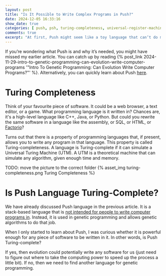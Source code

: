 ```yaml
---
layout: post
title: "Is It Possible to Write Complex Programs in Push?"
date: 2024-12-05 16:33:16
show_date: true
categories: [ push, psh, turing-completeness, universal-register-machine, urm ]
comments: true
excerpt: "At first, Push might seem like a toy language that can’t do much. But is that true? Let’s find out."
---
```


If you’re wondering what Push is and why it’s needed, you might have missed my earlier article. You can catch up by reading {% post_link 2024-11-29-intro-to-genetic-programming-can-evolution-write-computer-programs '"Intro To Genetic Programming: Can Evolution Write Computer Programs?"' %}. Alternatively, you can quickly learn about Push [here](https://erp12.github.io/push-redux/pages/intro_to_push/).

# Turing Completeness

Think of your favourite piece of software. It could be a web browser, a text editor, or a game. What programming language is it written in? Chances are, it's a high-level language like C++, Java, or Python. But could you rewrite the same software in a language like the assembly, or SQL, or HTML, or [Factorio](https://youtu.be/0bAuP0gO5pc)?

Turns out that there is a property of programming languages that, if present, allows you to write any program in that language. This property is called Turing-completeness. A language is Turing-complete if it can simulate a Universal Turing Machine (UTM). A UTM is a theoretical machine that can simulate any algorithm, given enough time and memory.

TODO: move the picture to the correct folder
{% asset_img turing-completeness.png Turing Completeness %}

# Is Push Language Turing-Complete?

We have already discussed Push language in the previous article. It is a stack-based language that is [not intended for people to write computer programs in](https://youtu.be/ryW9w5cAwaI?t=26). Instead, it is used in genetic programming and allows genetic algorithms to do that job.

When I only started to learn about Push, I was curious whether it is powerful enough for any piece of software to be written in it. In other words, is Push Turing-complete?

If yes, then evolution could potentially write any software for us (just need to figure out where to take the computing power to speed up the process a little bit). If no, then we need to find another language for genetic programming.